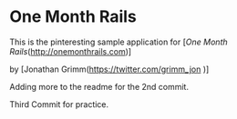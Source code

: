 # One Month Rails 

This is the pinteresting sample application for [*One Month Rails*(http://onemonthrails.com)]

by [Jonathan Grimm(https://twitter.com/grimm_jon )]


Adding more to the readme for the 2nd commit. 

Third Commit for practice. 

